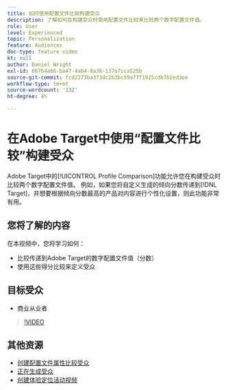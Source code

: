 ```yaml
---
title: 如何使用配置文件比较构建受众
description: 了解如何在构建受众时使用配置文件比较来比较两个数字配置文件值。
role: User
level: Experienced
topic: Personalization
feature: Audiences
doc-type: feature video
kt: null
author: Daniel Wright
exl-id: 66764a66-ba47-4ab4-8a36-137a7cca525b
source-git-commit: fcd2273ba373dc2b3bc59a77f1925cdb7b2ed3ee
workflow-type: tm+mt
source-wordcount: '132'
ht-degree: 4%

---
```


# 在Adobe Target中使用“配置文件比较”构建受众

Adobe Target中的[!UICONTROL Profile Comparison]功能允许您在构建受众时比较两个数字配置文件值。 例如，如果您将自定义生成的倾向分数传递到[!DNL Target]，并想要根据倾向分数最高的产品对内容进行个性化设置，则此功能非常有用。

## 您将了解的内容

在本视频中，您将学习如何：

* 比较传递到Adobe Target的数字配置文件值（分数）
* 使用这些得分比较来定义受众

## 目标受众

* 商业从业者

>[!VIDEO](https://video.tv.adobe.com/v/23218/?quality=12)

## 其他资源

* [创建配置文件属性比较受众](https://experienceleague.adobe.com/docs/target/using/audiences/create-audiences/creating-a-profile-attribute-comparison-audience.html?lang=en)
* [正在生成受众](https://experienceleague.adobe.com/docs/target/using/audiences/create-audiences/create-audience.html?lang=en)
* [创建体验定位活动视频](../activities/create-experience-targeting-activities.md)
